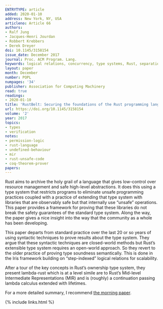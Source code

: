 ```yaml
---
ENTRYTYPE: article
added: 2020-01-10
address: New York, NY, USA
articleno: Article 66
authors:
- Ralf Jung
- Jacques-Henri Jourdan
- Robbert Krebbers
- Derek Dreyer
doi: 10.1145/3158154
issue_date: December 2017
journal: Proc. ACM Program. Lang.
keywords: logical relations, concurrency, type systems, Rust, separation logic
layout: paper
month: December
number: POPL
numpages: '34'
publisher: Association for Computing Machinery
read: true
readings:
- 2020-01-10
title: 'RustBelt: Securing the foundations of the Rust programming language'
url: https://doi.org/10.1145/3158154
volume: '2'
year: 2017
topics:
- types
- verification
notes:
- permission-logic
- rust-language
- undefined-behaviour
- mir
- rust-unsafe-code
- coq-theorem-prover
papers:
---
```


Rust aims to archive the holy grail of a language that gives low-control over resource management and safe high-level abstractions.
It does this using a type system that restricts programs to eliminate unsafe programming practices coupled with a practice of extending that type system with libraries that are observably safe but that internally use “unsafe” operations.
This paper provides a framework for proving that these libraries do not break the safety guarantees of the standard type system.
Along the way, the paper gives a nice insight into the way that the community as a whole has been developing.

This paper departs from standard practice over the last 20 or so years of using syntactic techniques to prove results about the type system.
They argue that these syntactic techniques are closed-world methods but Rust’s extensible type system requires an open-world approach.
So they revert to the older practice of proving type soundness semantically.
This is done in the Iris framework building on “step-indexed” logical relations for scalability.

After a tour of the key concepts in Rust’s ownership type system, they present lambda-rust which is at a level simile are to Rust’s Mid-level Intermediate Representations (MIR) and is (roughly) a continuation passing lambda calculus extended with lifetimes.


For a more detailed summary, I recommend [the morning
paper](https://blog.acolyer.org/2018/01/18/rustbelt-securing-the-foundations-of-the-rust-programming-language/).


{% include links.html %}
